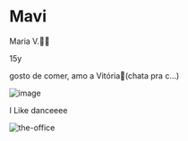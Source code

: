 # Mavi

Maria V.🖕🏼

15y

gosto de comer, amo a Vitória🥰(chata pra c...)

![image](https://github.com/eumaviilinda/mavi/assets/146108217/61b9c753-fcb3-42c5-abf7-5ed561f0b80e)


I Like danceeee

![the-office](https://github.com/eumaviilinda/mavi/assets/146108217/2ea1ddf7-91f2-48cb-85ea-4fbc660a74bb)
